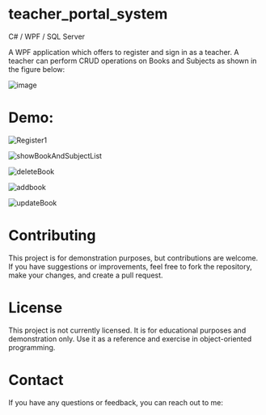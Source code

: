 # teacher_portal_system

C# / WPF / SQL Server

A WPF application which offers to register and sign in as a teacher. A teacher can perform CRUD operations on Books and Subjects as shown in the figure below:

![image](https://github.com/user-attachments/assets/77582074-67c3-4fe5-9878-96c318babad2)


# Demo:

![Register1](https://github.com/user-attachments/assets/9fdea116-90d0-4673-a3ca-bf25d1a47398)

![showBookAndSubjectList](https://github.com/user-attachments/assets/8dd6da24-b8ac-4ed2-bd4e-ae076ae0ad6a)

![deleteBook](https://github.com/user-attachments/assets/d6177496-bfa6-4f59-8d83-b9ff20dcf8a2)

![addbook](https://github.com/user-attachments/assets/cfe6f78a-0df4-4ab2-a806-121ec7aafaa7)

![updateBook](https://github.com/user-attachments/assets/169f64fc-8926-461d-a126-91acafd6570e)


# Contributing
This project is for demonstration purposes, but contributions are welcome. If you have suggestions or improvements, feel free to fork the repository, make your changes, and create a pull request.

# License
This project is not currently licensed. It is for educational purposes and demonstration only. Use it as a reference and exercise in object-oriented programming.

# Contact
If you have any questions or feedback, you can reach out to me:
